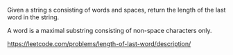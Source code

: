 Given a string s consisting of words and spaces, return the length of the last word in the string.

A word is a maximal substring consisting of non-space characters only.

https://leetcode.com/problems/length-of-last-word/description/
